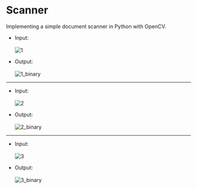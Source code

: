 # Scanner

Implementing a simple document scanner in Python with OpenCV.

  - Input:<br><br>
![1](/scanner/img/1.jpg)

  - Output:<br><br>
![1_binary](/scanner/img/1_binary.jpg)

---

  - Input:<br><br>
![2](/scanner/img/2.jpg)

  - Output:<br><br>
![2_binary](/scanner/img/2_binary.jpg)

---

  - Input:<br><br>
![3](/scanner/img/3.jpg)

  - Output:<br><br>
![3_binary](/scanner/img/3_binary.jpg)

